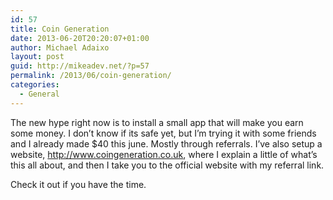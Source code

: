 ```yaml
---
id: 57
title: Coin Generation
date: 2013-06-20T20:20:07+01:00
author: Michael Adaixo
layout: post
guid: http://mikeadev.net/?p=57
permalink: /2013/06/coin-generation/
categories:
  - General
---
```

The new hype right now is to install a small app that will make you earn some money. I don&#8217;t know if its safe yet, but I&#8217;m trying it with some friends and I already made $40 this june. Mostly through referrals. I&#8217;ve also setup a website, <a href="http://www.coingeneration.co.uk" title="http://www.coingeneration.co.uk" target="_blank">http://www.coingeneration.co.uk</a>, where I explain a little of what&#8217;s this all about, and then I take you to the official website with my referral link.

Check it out if you have the time.